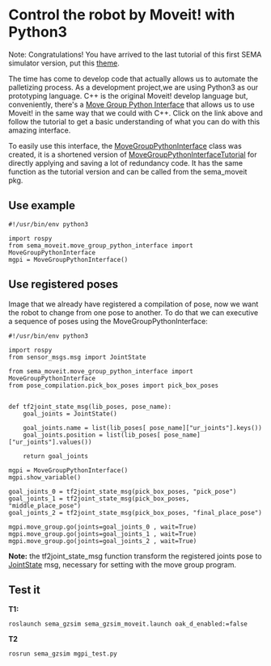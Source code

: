 # Control the robot by Moveit! with Python3
Note: Congratulations! You have arrived to the last tutorial of this first SEMA simulator version, put this [theme](https://www.youtube.com/watch?v=DsemU6yb7hA).

The time has come to develop code that actually allows us to automate the palletizing process.
As a development project,we are using Python3 as our prototyping language. C++ is the original Moveit! develop language but, conveniently, there's a [Move Group Python Interface](https://ros-planning.github.io/moveit_tutorials/doc/move_group_python_interface/move_group_python_interface_tutorial.html) that allows us to use Moveit! in the same way that we could with C++. Click on the link above and follow the tutorial to get a basic understanding of what you can do with this amazing interface.

To easily use this interface, the [MoveGroupPythonInterface](https://github.com/MonkyDCristian/SEMA_Sim/blob/main/sema_ws/src/sema_moveit/src/sema_moveit/move_group_python_interface.py) class was created, it is a shortened version of [MoveGroupPythonInterfaceTutorial](https://github.com/ros-planning/moveit_tutorials/blob/master/doc/move_group_python_interface/scripts/move_group_python_interface_tutorial.py) for directly applying  and saving a lot of redundancy code. It has the same function as the tutorial version and can be called from the sema_moveit pkg.

## Use example
```
#!/usr/bin/env python3

import rospy
from sema_moveit.move_group_python_interface import MoveGroupPythonInterface
mgpi = MoveGroupPythonInterface()
```

## Use registered poses

Image that we already have registered a compilation of pose, now we want the robot to change from one pose to another. To do that we can executive a sequence of poses using the MoveGroupPythonInterface:

```
#!/usr/bin/env python3

import rospy
from sensor_msgs.msg import JointState

from sema_moveit.move_group_python_interface import MoveGroupPythonInterface
from pose_compilation.pick_box_poses import pick_box_poses


def tf2joint_state_msg(lib_poses, pose_name):
	goal_joints = JointState()
	
	goal_joints.name = list(lib_poses[ pose_name]["ur_joints"].keys())
	goal_joints.position = list(lib_poses[ pose_name]["ur_joints"].values())

	return goal_joints
		
mgpi = MoveGroupPythonInterface()
mgpi.show_variable()

goal_joints_0 = tf2joint_state_msg(pick_box_poses, "pick_pose")
goal_joints_1 = tf2joint_state_msg(pick_box_poses, "middle_place_pose")
goal_joints_2 = tf2joint_state_msg(pick_box_poses, "final_place_pose")

mgpi.move_group.go(joints=goal_joints_0 , wait=True)
mgpi.move_group.go(joints=goal_joints_1 , wait=True)
mgpi.move_group.go(joints=goal_joints_2 , wait=True)
```
**Note:** the tf2joint_state_msg function transform the registered joints pose to [JointState](http://docs.ros.org/en/noetic/api/sensor_msgs/html/msg/JointState.html) msg, necessary for setting with the move group program.

## Test it
**T1:**
```
roslaunch sema_gzsim sema_gzsim_moveit.launch oak_d_enabled:=false
```
**T2**
```
rosrun sema_gzsim mgpi_test.py
```




